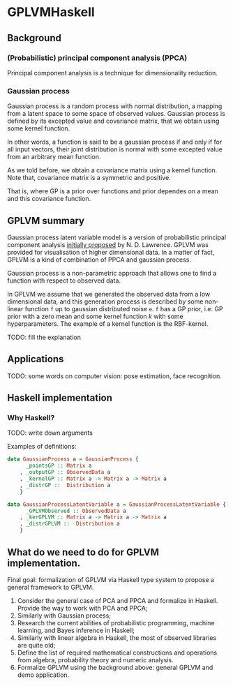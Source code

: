 # GPLVMHaskell

## Background

### (Probabilistic) principal component analysis (PPCA)

Principal component analysis is a technique for dimensionality reduction.

### Gaussian process

Gaussian process is a random process with normal distribution, a mapping from a latent space to some space of observed values. Gaussian process is defined by its excepted value and covariance matrix, that we obtain using some kernel function.

In other words, a function is said to be a gaussian process if and only if for all input vectors, their joint distribution is normal with some excepted value from an arbitrary mean function.

As we told before, we obtain a covariance matrix using a kernel function. Note that, covariance matrix is a symmetric and positive.

That is, where GP is a prior over functions and prior dependes on a mean and this covariance function.

## GPLVM summary


Gaussian process latent variable model is a version of probabilistic principal component analysis [initially proposed](https://papers.nips.cc/paper/2540-gaussian-process-latent-variable-models-for-visualisation-of-high-dimensional-data.pdf) by N. D. Lawrence. GPLVM was provided for visualisation of higher dimensional data.
In a matter of fact, GPLVM is a kind of combination of PPCA and gaussian process.

Gaussian process is a non-parametric approach that allows one to find a function with respect to observed data.

In GPLVM we assume that we generated the observed data from a low dimensional data, and this generation process is described by some non-linear function `f` up to gaussian distributed noise `e`. `f` has a GP prior, i.e. GP prior with a zero mean and some kernel function $k$ with some hyperparameters.
The example of a kernel function is the RBF-kernel.

TODO: fill the explanation

## Applications

TODO: some words on computer vision: pose estimation, face recognition.


## Haskell implementation

### Why Haskell?

TODO: write down arguments


Examples of definitions:

```haskell
data GaussianProcess a = GaussianProcess {
      _pointsGP :: Matrix a
    , _outputGP :: ObservedData a
    , _kernelGP :: Matrix a -> Matrix a -> Matrix a
    , _distrGP ::  Distribution a
    }
```

```haskell
data GaussianProcessLatentVariable a = GaussianProcessLatentVariable {
      _GPLVMObserved :: ObservedData a
    , _kerGPLVM :: Matrix a -> Matrix a -> Matrix a
    , _distrGPLVM ::  Distribution a
    }
```

## What do we need to do for GPLVM implementation.

Final goal: formalization of GPLVM via Haskell type system to propose a general framework to GPLVM.

1. Consider the general case of PCA and PPCA and formalize in Haskell. Provide the way to work with PCA and PPCA;
2. Similarly with Gaussian process;
3. Research the current abilities of probabilistic programming, machine learning, and Bayes inference in Haskell;
4. Similarly with linear algebra in Haskell, the most of observed libraries are quite old;
5. Define the list of required mathematical constructions and operations from algebra, probability theory and numeric analysis.
6. Formalize GPLVM using the background above: general GPLVM and demo application.
